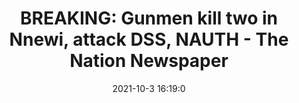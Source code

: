 ---
"title": "BREAKING: Gunmen kill two in Nnewi, attack DSS, NAUTH - The Nation Newspaper"
"date": "2021-10-3 16:19:0"
"feed_name": "GOOGLENEWSINDUSTRIAL"
"feed_website": "https://news.google.com/search?q=industrial%2Bincident&hl=en-US&gl=US&ceid=US:en"
"feed_rss": "https://news.google.com/rss/search?q=industrial%2Bincident&hl=en-US&gl=US&ceid=US:en"
"link": "https://thenationonlineng.net/breaking-gunmen-kill-two-in-nnewi-attack-dss-nauth/"
"source": "{'href': 'https://thenationonlineng.net', 'title': 'The Nation Newspaper'}"
"file": "_posts/2021-1-1-92df4f204fe9dfc3015ce962687e225bd049a9a3.md"
"accident": "1"
"drilling": "0"
"dead": "2"
"injured": "0"
"arrested": "0"
"where": "unknown site"
"causes": "gunmen"
"place": "nnewi"
"place_uri": "http://en.wikipedia.org/wiki/Nnewi"
---